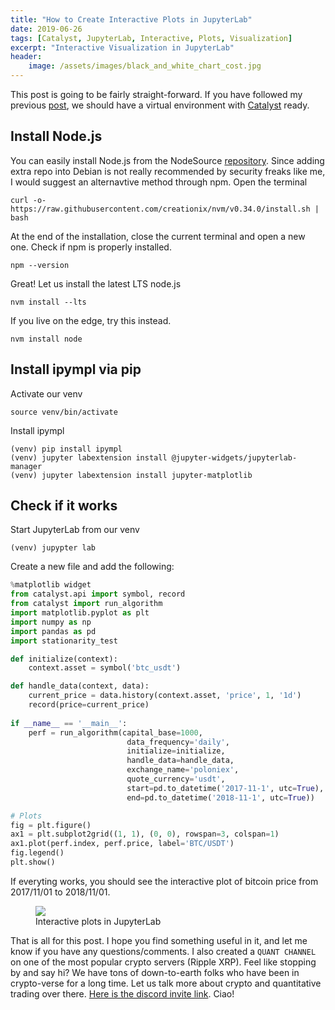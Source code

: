 ```yaml
---
title: "How to Create Interactive Plots in JupyterLab"
date: 2019-06-26
tags: [Catalyst, JupyterLab, Interactive, Plots, Visualization]
excerpt: "Interactive Visualization in JupyterLab"
header:
    image: /assets/images/black_and_white_chart_cost.jpg
---
```


This post is going to be fairly straight-forward. If you have followed my previous [post](https://0xboz.github.io/blog/how-to-install-catalyst-debian-stretch/), we should have a virtual environment with [Catalyst](https://enigma.co/catalyst/index.html) ready.

## Install Node.js
You can easily install Node.js from the NodeSource [repository](https://github.com/nodesource/distributions). Since adding extra repo into Debian is not really recommended by security freaks like me, I would suggest an alternavtive method through npm. Open the terminal
```
curl -o- https://raw.githubusercontent.com/creationix/nvm/v0.34.0/install.sh | bash
```
At the end of the installation, close the current terminal and open a new one. Check if npm is properly installed.
```
npm --version
```
Great! Let us install the latest LTS node.js
```
nvm install --lts
```
If you live on the edge, try this instead.
```
nvm install node
```
## Install ipympl via pip
Activate our venv
```
source venv/bin/activate
```
Install ipympl 
```
(venv) pip install ipympl
(venv) jupyter labextension install @jupyter-widgets/jupyterlab-manager
(venv) jupyter labextension install jupyter-matplotlib
```
## Check if it works
Start JupyterLab from our venv
```
(venv) jupypter lab
```
Create a new file and add the following:
```python
%matplotlib widget
from catalyst.api import symbol, record
from catalyst import run_algorithm
import matplotlib.pyplot as plt
import numpy as np
import pandas as pd
import stationarity_test

def initialize(context):
    context.asset = symbol('btc_usdt')

def handle_data(context, data):    
    current_price = data.history(context.asset, 'price', 1, '1d')
    record(price=current_price)
  
if __name__ == '__main__':   
    perf = run_algorithm(capital_base=1000,
                          data_frequency='daily',
                          initialize=initialize,
                          handle_data=handle_data,                      
                          exchange_name='poloniex',
                          quote_currency='usdt',
                          start=pd.to_datetime('2017-11-1', utc=True),
                          end=pd.to_datetime('2018-11-1', utc=True))

# Plots
fig = plt.figure()
ax1 = plt.subplot2grid((1, 1), (0, 0), rowspan=3, colspan=1)
ax1.plot(perf.index, perf.price, label='BTC/USDT')
fig.legend()
plt.show()
```
If everyting works, you should see the interactive plot of bitcoin price from 2017/11/01 to 2018/11/01.

<figure>
    <a href="{{ site.url }}{{ site.baseurl }}/assets/images/interactive_plots_jupyterlab.png">
        <img src="{{ site.url }}{{ site.baseurl }}/assets/images/interactive_plots_jupyterlab.png">
    </a>
    <figcaption>Interactive plots in JupyterLab</figcaption>
</figure>

That is all for this post. I hope you find something useful in it, and let me know if you have any questions/comments. I also created a ```QUANT CHANNEL``` on one of the most popular crypto servers (Ripple XRP). Feel like stopping by and say hi? We have tons of down-to-earth folks who have been in crypto-verse for a long time. Let us talk more about crypto and quantitative trading over there. [Here is the discord invite link](https://discord.gg/jchMcc2). Ciao!